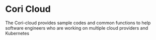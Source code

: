 # Cori Cloud
The Cori-cloud provides sample codes and common functions to help software engineers who are working on multiple cloud providers and Kubernetes

